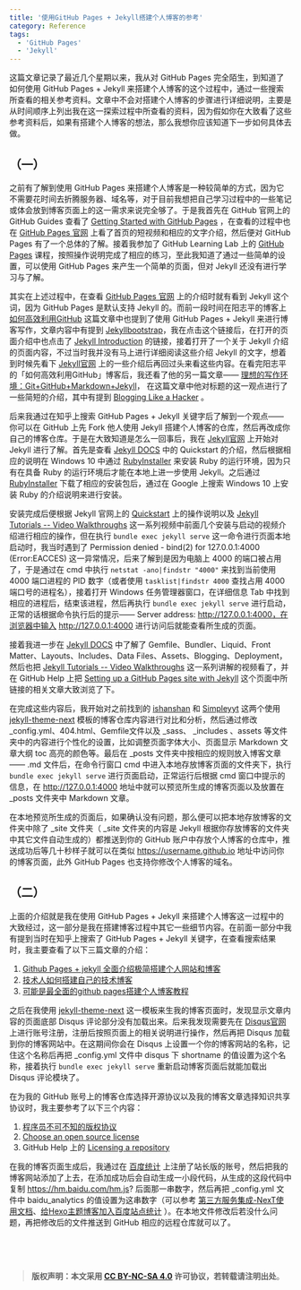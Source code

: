 ```yaml
---
title: '使用GitHub Pages + Jekyll搭建个人博客的参考'
category: Reference
tags: 
  - 'GitHub Pages'
  - 'Jekyll'
---
```


这篇文章记录了最近几个星期以来，我从对 GitHub Pages 完全陌生，到知道了如何使用 GitHub Pages + Jekyll 来搭建个人博客的这个过程中，通过一些搜索所查看的相关参考资料。文章中不会对搭建个人博客的步骤进行详细说明，主要是从时间顺序上列出我在这一探索过程中所查看的资料，因为假如你在大致看了这些参考资料后，如果有搭建个人博客的想法，那么我想你应该知道下一步如何具体去做。

<!-- more -->

## （一）

之前有了解到使用 GitHub Pages 来搭建个人博客是一种较简单的方式，因为它不需要花时间去折腾服务器、域名等，对于目前我想把自己学习过程中的一些笔记或体会放到博客页面上的这一需求来说完全够了。于是我首先在 GitHub 官网上的 GitHub Guides 查看了 [Getting Started with GitHub Pages](https://guides.github.com/features/pages/) ，在查看的过程中也在 [GitHub Pages 官网](https://pages.github.com/) 上看了首页的短视频和相应的文字介绍，然后便对 GitHub Pages 有了一个总体的了解。接着我参加了 GitHub Learning Lab 上的 [GitHub Pages](https://lab.github.com/githubtraining/github-pages) 课程，按照操作说明完成了相应的练习，至此我知道了通过一些简单的设置，可以使用 GitHub Pages 来产生一个简单的页面，但对 Jekyll 还没有进行学习与了解。

其实在上述过程中，在查看 [GitHub Pages 官网](https://pages.github.com/) 上的介绍时就有看到 Jekyll 这个词，因为 GitHub Pages 是默认支持 Jekyll 的。而前一段时间在阳志平的博客上 [如何高效利用GitHub](https://www.yangzhiping.com/tech/github.html) 这篇文章中也提到了使用 GitHub Pages + Jekyll 来进行博客写作，文章内容中有提到 [Jekyllbootstrap](http://jekyllbootstrap.com/)，我在点击这个链接后，在打开的页面介绍中也点击了 [Jekyll Introduction](http://jekyllbootstrap.com/lessons/jekyll-introduction.html) 的链接，接着打开了一个关于 Jekyll 介绍的页面内容，不过当时我并没有马上进行详细阅读这些介绍 Jekyll 的文字，想着到时候先看下  [Jekyll官网](https://jekyllrb.com/)  上的一些介绍后再回过头来看这些内容。在看完阳志平的「如何高效利用GitHub」博客后，我还看了他的另一篇文章——  [理想的写作环境：Git+GitHub+Markdown+Jekyll](https://www.yangzhiping.com/tech/writing-space.html)， 在这篇文章中他对标题的这一观点进行了一些简短的介绍，其中有提到 [Blogging Like a Hacker](http://tom.preston-werner.com/2008/11/17/blogging-like-a-hacker.html) 。

后来我通过在知乎上搜索 GitHub Pages + Jekyll 关键字后了解到一个观点——你可以在 GitHub 上先 Fork 他人使用 Jekyll 搭建个人博客的仓库，然后再改成你自己的博客仓库。于是在大致知道是怎么一回事后，我在 [Jekyll官网](https://jekyllrb.com/) 上开始对 Jekyll 进行了解。首先是查看 [Jekyll DOCS](https://jekyllrb.com/docs/) 中的 Quickstart 的介绍，然后根据相应的说明在 Windows 10 中通过 [RubyInstaller](https://rubyinstaller.org/) 来安装 Ruby 的运行环境，因为只有在具备 Ruby 的运行环境后才能在本地上进一步使用 Jekyll。之后通过 [RubyInstaller](https://rubyinstaller.org/) 下载了相应的安装包后，通过在 Google 上搜索 Windows 10 上安装 Ruby 的介绍说明来进行安装。

安装完成后便根据 Jekyll 官网上的 [Quickstart](https://jekyllrb.com/docs/) 上的操作说明以及 [Jekyll Tutorials -- Video Walkthroughs](https://jekyllrb.com/tutorials/video-walkthroughs/) 这一系列视频中前面几个安装与启动的视频介绍进行相应的操作，但在执行 `bundle exec jekyll serve` 这一命令进行页面本地启动时，我当时遇到了 Permission denied - bind(2) for 127.0.0.1:4000 (Error:EACCES) 这一异常情况，后来了解到是因为电脑上 4000 的端口被占用了，于是通过在 cmd 中执行 `netstat -ano|findstr "4000"` 来找到当前使用 4000 端口进程的 PID 数字（或者使用 `tasklist|findstr 4000` 查找占用 4000 端口号的进程名），接着打开 Windows 任务管理器窗口，在详细信息 Tab 中找到相应的进程后，结束该进程，然后再执行 `bundle exec jekyll serve` 进行启动，正常的话根据命令执行后的提示—— Server address: http://127.0.0.1:4000，在浏览器中输入 http://127.0.0.1:4000 进行访问后就能查看所生成的页面。

接着我进一步在  [Jekyll DOCS](https://jekyllrb.com/docs/) 中了解了 Gemfile、Bundler、Liquid、Front Matter、Layouts、Includes、Data Files、Assets、Blogging、Deployment，然后也把  [Jekyll Tutorials -- Video Walkthroughs](https://jekyllrb.com/tutorials/video-walkthroughs/) 这一系列讲解的视频看了，并在 GitHub Help 上把 [Setting up a GitHub Pages site with Jekyll](https://help.github.com/en/github/working-with-github-pages/setting-up-a-github-pages-site-with-jekyll) 这个页面中所链接的相关文章大致浏览了下。

在完成这些内容后，我开始对之前找到的 [ishanshan](https://github.com/ishanshan/ishanshan.github.io) 和 [Simpleyyt](https://github.com/Simpleyyt/simpleyyt.github.io) 这两个使用 [jekyll-theme-next](https://github.com/Simpleyyt/jekyll-theme-next) 模板的博客仓库内容进行对比和分析，然后通过修改 _config.yml、404.html、Gemfile文件以及 _sass、 _includes 、assets 等文件夹中的内容进行个性化的设置，比如调整页面字体大小、页面显示 Markdown 文章大纲 toc 高亮的颜色等。最后在 _posts 文件夹中按相应的规则放入博客文章—— .md 文件后，在命令行窗口 cmd 中进入本地存放博客页面的文件夹下，执行 `bundle exec jekyll serve` 进行页面启动，正常运行后根据 cmd 窗口中提示的信息，在  http://127.0.0.1:4000 地址中就可以预览所生成的博客页面以及放置在 _posts 文件夹中 Markdown 文章。

在本地预览所生成的页面后，如果确认没有问题，那么便可以把本地存放博客的文件夹中除了 _site 文件夹（ _site 文件夹的内容是 Jekyll 根据你存放博客的文件夹中其它文件自动生成的）都推送到你的 GitHub 账户中存放个人博客的仓库中，推送成功后等几十秒样子就可以在类似 https://username.github.io 地址中访问你的博客页面，此外 GitHub Pages 也支持你修改个人博客的域名。

## （二）

上面的介绍就是我在使用 GitHub Pages + Jekyll 来搭建个人博客这一过程中的大致经过，这一部分是我在搭建博客过程中其它一些细节内容。在前面一部分中我有提到当时在知乎上搜索了 GitHub Pages + Jekyll 关键字，在查看搜索结果时，我主要查看了以下三篇文章的介绍：

1. [Github Pages + jekyll 全面介绍极简搭建个人网站和博客](https://zhuanlan.zhihu.com/p/51240503) 
2. [技术人如何搭建自己的技术博客](http://www.ityouknow.com/other/2018/09/16/create-blog.html) 
3. [可能是最全面的github pages搭建个人博客教程](https://lemonchann.github.io/create_blog_with_github_pages/) 

之后在我使用 [jekyll-theme-next](https://github.com/Simpleyyt/jekyll-theme-next) 这一模板来生我的博客页面时，发现显示文章内容的页面底部 Disqus 评论部分没有加载出来。后来我发现需要先在 [Disqus官网](https://disqus.com/) 上进行账号注册，注册后按照页面上的相关说明进行操作，然后再把 Disqus 加载到你的博客网站中。在这期间你会在 Disqus 上设置一个你的博客网站的名称，记住这个名称后再把 _config.yml 文件中 disqus 下 shortname 的值设置为这个名称，接着执行 `bundle exec jekyll serve` 重新启动博客页面后就能加载出 Disqus 评论模块了。

在为我的 GitHub 账号上的博客仓库选择开源协议以及我的博客文章选择知识共享协议时，我主要参考了以下三个内容：

1. [程序员不可不知的版权协议](https://www.gcssloop.com/tips/choose-license?hmsr=toutiao.io&utm_medium=toutiao.io&utm_source=toutiao.io) 
2. [Choose an open source license](https://choosealicense.com/) 
3. GitHub Help 上的 [Licensing a repository](https://help.github.com/en/github/creating-cloning-and-archiving-repositories/licensing-a-repository) 

在我的博客页面生成后，我通过在 [百度统计](https://tongji.baidu.com/web/welcome/login) 上注册了站长版的账号，然后把我的博客网站添加了上去，在添加成功后会自动生成一小段代码，从生成的这段代码中复制 https://hm.baidu.com/hm.js? 后面那一串数字，然后再把 _config.yml 文件中 baidu_analytics 的值设置为这串数字（可以参考 [第三方服务集成-NexT使用文档](http://theme-next.simpleyyt.com/third-party-services.html)、[给Hexo主题博客加入百度站点统计](https://blog.csdn.net/Sophie_U/article/details/84326459) ）。在本地文件修改后若没什么问题，再把修改后的文件推送到 GitHub 相应的远程仓库就可以了。

&nbsp;

&nbsp;

> **版权声明：本文采用 [CC BY-NC-SA 4.0](https://creativecommons.org/licenses/by-nc-sa/4.0/deed.zh) 许可协议，若转载请注明出处**。

